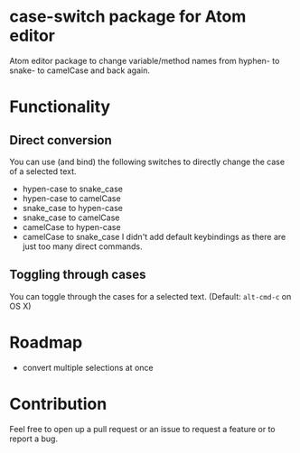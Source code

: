 # case-switch package for Atom editor

Atom editor package to change variable/method names from hyphen- to snake- to camelCase and back again.

# Functionality
## Direct conversion
You can use (and bind) the following switches to directly change the case of a selected text.
* hypen-case to snake_case
* hypen-case to camelCase
* snake_case to hypen-case
* snake_case to camelCase
* camelCase to hypen-case
* camelCase to snake_case
I didn't add default keybindings as there are just too many direct commands.

## Toggling through cases
You can toggle through the cases for a selected text.
(Default: `alt-cmd-c` on OS X)

# Roadmap
* convert multiple selections at once

# Contribution
Feel free to open up a pull request or an issue to request a feature or to report a bug.
